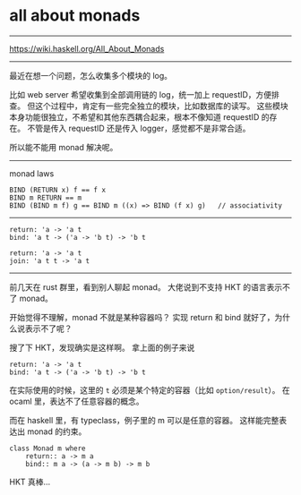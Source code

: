 # all about monads

---

https://wiki.haskell.org/All_About_Monads

---

最近在想一个问题，怎么收集多个模块的 log。

比如 web server 希望收集到全部调用链的 log，统一加上 requestID，方便排查。
但这个过程中，肯定有一些完全独立的模块，比如数据库的读写。
这些模块本身功能很独立，不希望和其他东西耦合起来，根本不像知道 requestID 的存在。
不管是传入 requestID 还是传入 logger，感觉都不是非常合适。

所以能不能用 monad 解决呢。

---

monad laws

```
BIND (RETURN x) f == f x
BIND m RETURN == m
BIND (BIND m f) g == BIND m ((x) => BIND (f x) g)   // associativity
```

---

```
return: 'a -> 'a t
bind: 'a t -> ('a -> 'b t) -> 'b t

return: 'a -> 'a t
join: 'a t t -> 'a t
```
---

前几天在 rust 群里，看到别人聊起 monad。
大佬说到不支持 HKT 的语言表示不了 monad。

开始觉得不理解，monad 不就是某种容器吗？
实现 return 和 bind 就好了，为什么说表示不了呢？

搜了下 HKT，发现确实是这样啊。
拿上面的例子来说

```
return: 'a -> 'a t
bind: 'a t -> ('a -> 'b t) -> 'b t
```

在实际使用的时候，这里的 `t` 必须是某个特定的容器（比如 `option/result`）。
在 ocaml 里，表达不了任意容器的概念。

而在 haskell 里，有 typeclass，例子里的 m 可以是任意的容器。
这样能完整表达出 monad 的约束。

```
class Monad m where
    return:: a -> m a
    bind:: m a -> (a -> m b) -> m b
```

HKT 真棒…
